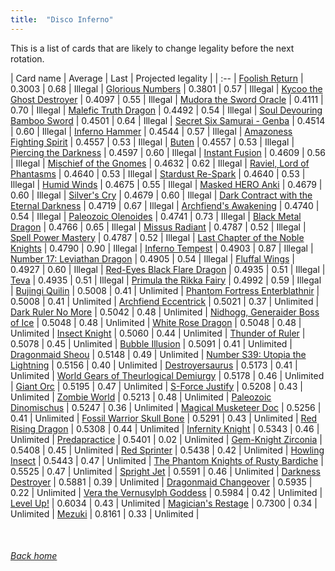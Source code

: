 ```yaml
---
title:  "Disco Inferno"
---
```


This is a list of cards that are likely to change legality before the next rotation.

| Card name | Average | Last | Projected legality |
| :-- |
[Foolish Return](https://db.ygoprodeck.com/card/?search=Foolish%20Return) | 0.3003 | 0.68 | Illegal |
[Glorious Numbers](https://db.ygoprodeck.com/card/?search=Glorious%20Numbers) | 0.3801 | 0.57 | Illegal |
[Kycoo the Ghost Destroyer](https://db.ygoprodeck.com/card/?search=Kycoo%20the%20Ghost%20Destroyer) | 0.4097 | 0.55 | Illegal |
[Mudora the Sword Oracle](https://db.ygoprodeck.com/card/?search=Mudora%20the%20Sword%20Oracle) | 0.4111 | 0.70 | Illegal |
[Malefic Truth Dragon](https://db.ygoprodeck.com/card/?search=Malefic%20Truth%20Dragon) | 0.4492 | 0.54 | Illegal |
[Soul Devouring Bamboo Sword](https://db.ygoprodeck.com/card/?search=Soul%20Devouring%20Bamboo%20Sword) | 0.4501 | 0.64 | Illegal |
[Secret Six Samurai - Genba](https://db.ygoprodeck.com/card/?search=Secret%20Six%20Samurai%20-%20Genba) | 0.4514 | 0.60 | Illegal |
[Inferno Hammer](https://db.ygoprodeck.com/card/?search=Inferno%20Hammer) | 0.4544 | 0.57 | Illegal |
[Amazoness Fighting Spirit](https://db.ygoprodeck.com/card/?search=Amazoness%20Fighting%20Spirit) | 0.4557 | 0.53 | Illegal |
[Buten](https://db.ygoprodeck.com/card/?search=Buten) | 0.4557 | 0.53 | Illegal |
[Piercing the Darkness](https://db.ygoprodeck.com/card/?search=Piercing%20the%20Darkness) | 0.4597 | 0.60 | Illegal |
[Instant Fusion](https://db.ygoprodeck.com/card/?search=Instant%20Fusion) | 0.4609 | 0.56 | Illegal |
[Mischief of the Gnomes](https://db.ygoprodeck.com/card/?search=Mischief%20of%20the%20Gnomes) | 0.4632 | 0.62 | Illegal |
[Raviel, Lord of Phantasms](https://db.ygoprodeck.com/card/?search=Raviel,%20Lord%20of%20Phantasms) | 0.4640 | 0.53 | Illegal |
[Stardust Re-Spark](https://db.ygoprodeck.com/card/?search=Stardust%20Re-Spark) | 0.4640 | 0.53 | Illegal |
[Humid Winds](https://db.ygoprodeck.com/card/?search=Humid%20Winds) | 0.4675 | 0.55 | Illegal |
[Masked HERO Anki](https://db.ygoprodeck.com/card/?search=Masked%20HERO%20Anki) | 0.4679 | 0.60 | Illegal |
[Silver's Cry](https://db.ygoprodeck.com/card/?search=Silver's%20Cry) | 0.4679 | 0.60 | Illegal |
[Dark Contract with the Eternal Darkness](https://db.ygoprodeck.com/card/?search=Dark%20Contract%20with%20the%20Eternal%20Darkness) | 0.4719 | 0.67 | Illegal |
[Archfiend's Awakening](https://db.ygoprodeck.com/card/?search=Archfiend's%20Awakening) | 0.4740 | 0.54 | Illegal |
[Paleozoic Olenoides](https://db.ygoprodeck.com/card/?search=Paleozoic%20Olenoides) | 0.4741 | 0.73 | Illegal |
[Black Metal Dragon](https://db.ygoprodeck.com/card/?search=Black%20Metal%20Dragon) | 0.4766 | 0.65 | Illegal |
[Missus Radiant](https://db.ygoprodeck.com/card/?search=Missus%20Radiant) | 0.4787 | 0.52 | Illegal |
[Spell Power Mastery](https://db.ygoprodeck.com/card/?search=Spell%20Power%20Mastery) | 0.4787 | 0.52 | Illegal |
[Last Chapter of the Noble Knights](https://db.ygoprodeck.com/card/?search=Last%20Chapter%20of%20the%20Noble%20Knights) | 0.4790 | 0.90 | Illegal |
[Inferno Tempest](https://db.ygoprodeck.com/card/?search=Inferno%20Tempest) | 0.4903 | 0.87 | Illegal |
[Number 17: Leviathan Dragon](https://db.ygoprodeck.com/card/?search=Number%2017:%20Leviathan%20Dragon) | 0.4905 | 0.54 | Illegal |
[Fluffal Wings](https://db.ygoprodeck.com/card/?search=Fluffal%20Wings) | 0.4927 | 0.60 | Illegal |
[Red-Eyes Black Flare Dragon](https://db.ygoprodeck.com/card/?search=Red-Eyes%20Black%20Flare%20Dragon) | 0.4935 | 0.51 | Illegal |
[Teva](https://db.ygoprodeck.com/card/?search=Teva) | 0.4935 | 0.51 | Illegal |
[Primula the Rikka Fairy](https://db.ygoprodeck.com/card/?search=Primula%20the%20Rikka%20Fairy) | 0.4992 | 0.59 | Illegal |
[Bujingi Quilin](https://db.ygoprodeck.com/card/?search=Bujingi%20Quilin) | 0.5008 | 0.41 | Unlimited |
[Phantom Fortress Enterblathnir](https://db.ygoprodeck.com/card/?search=Phantom%20Fortress%20Enterblathnir) | 0.5008 | 0.41 | Unlimited |
[Archfiend Eccentrick](https://db.ygoprodeck.com/card/?search=Archfiend%20Eccentrick) | 0.5021 | 0.37 | Unlimited |
[Dark Ruler No More](https://db.ygoprodeck.com/card/?search=Dark%20Ruler%20No%20More) | 0.5042 | 0.48 | Unlimited |
[Nidhogg, Generaider Boss of Ice](https://db.ygoprodeck.com/card/?search=Nidhogg,%20Generaider%20Boss%20of%20Ice) | 0.5048 | 0.48 | Unlimited |
[White Rose Dragon](https://db.ygoprodeck.com/card/?search=White%20Rose%20Dragon) | 0.5048 | 0.48 | Unlimited |
[Insect Knight](https://db.ygoprodeck.com/card/?search=Insect%20Knight) | 0.5060 | 0.44 | Unlimited |
[Thunder of Ruler](https://db.ygoprodeck.com/card/?search=Thunder%20of%20Ruler) | 0.5078 | 0.45 | Unlimited |
[Bubble Illusion](https://db.ygoprodeck.com/card/?search=Bubble%20Illusion) | 0.5091 | 0.41 | Unlimited |
[Dragonmaid Sheou](https://db.ygoprodeck.com/card/?search=Dragonmaid%20Sheou) | 0.5148 | 0.49 | Unlimited |
[Number S39: Utopia the Lightning](https://db.ygoprodeck.com/card/?search=Number%20S39:%20Utopia%20the%20Lightning) | 0.5156 | 0.40 | Unlimited |
[Destroyersaurus](https://db.ygoprodeck.com/card/?search=Destroyersaurus) | 0.5173 | 0.41 | Unlimited |
[World Gears of Theurlogical Demiurgy](https://db.ygoprodeck.com/card/?search=World%20Gears%20of%20Theurlogical%20Demiurgy) | 0.5178 | 0.46 | Unlimited |
[Giant Orc](https://db.ygoprodeck.com/card/?search=Giant%20Orc) | 0.5195 | 0.47 | Unlimited |
[S-Force Justify](https://db.ygoprodeck.com/card/?search=S-Force%20Justify) | 0.5208 | 0.43 | Unlimited |
[Zombie World](https://db.ygoprodeck.com/card/?search=Zombie%20World) | 0.5213 | 0.48 | Unlimited |
[Paleozoic Dinomischus](https://db.ygoprodeck.com/card/?search=Paleozoic%20Dinomischus) | 0.5247 | 0.36 | Unlimited |
[Magical Musketeer Doc](https://db.ygoprodeck.com/card/?search=Magical%20Musketeer%20Doc) | 0.5256 | 0.41 | Unlimited |
[Fossil Warrior Skull Bone](https://db.ygoprodeck.com/card/?search=Fossil%20Warrior%20Skull%20Bone) | 0.5291 | 0.43 | Unlimited |
[Red Rising Dragon](https://db.ygoprodeck.com/card/?search=Red%20Rising%20Dragon) | 0.5308 | 0.44 | Unlimited |
[Infernity Knight](https://db.ygoprodeck.com/card/?search=Infernity%20Knight) | 0.5343 | 0.46 | Unlimited |
[Predapractice](https://db.ygoprodeck.com/card/?search=Predapractice) | 0.5401 | 0.02 | Unlimited |
[Gem-Knight Zirconia](https://db.ygoprodeck.com/card/?search=Gem-Knight%20Zirconia) | 0.5408 | 0.45 | Unlimited |
[Red Sprinter](https://db.ygoprodeck.com/card/?search=Red%20Sprinter) | 0.5438 | 0.42 | Unlimited |
[Howling Insect](https://db.ygoprodeck.com/card/?search=Howling%20Insect) | 0.5443 | 0.47 | Unlimited |
[The Phantom Knights of Rusty Bardiche](https://db.ygoprodeck.com/card/?search=The%20Phantom%20Knights%20of%20Rusty%20Bardiche) | 0.5525 | 0.47 | Unlimited |
[Spright Jet](https://db.ygoprodeck.com/card/?search=Spright%20Jet) | 0.5591 | 0.46 | Unlimited |
[Darkness Destroyer](https://db.ygoprodeck.com/card/?search=Darkness%20Destroyer) | 0.5881 | 0.39 | Unlimited |
[Dragonmaid Changeover](https://db.ygoprodeck.com/card/?search=Dragonmaid%20Changeover) | 0.5935 | 0.22 | Unlimited |
[Vera the Vernusylph Goddess](https://db.ygoprodeck.com/card/?search=Vera%20the%20Vernusylph%20Goddess) | 0.5984 | 0.42 | Unlimited |
[Level Up!](https://db.ygoprodeck.com/card/?search=Level%20Up!) | 0.6034 | 0.43 | Unlimited |
[Magician's Restage](https://db.ygoprodeck.com/card/?search=Magician's%20Restage) | 0.7300 | 0.34 | Unlimited |
[Mezuki](https://db.ygoprodeck.com/card/?search=Mezuki) | 0.8161 | 0.33 | Unlimited |

<br>

###### [Back home](index)